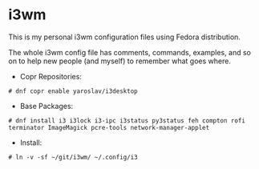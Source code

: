 # i3wm

This is my personal i3wm configuration files using Fedora distribution.

The whole i3wm config file has comments, commands, examples, and so on to help new people (and myself) to remember what goes where.

- Copr Repositories:
~~~
# dnf copr enable yaroslav/i3desktop
~~~

- Base Packages:
~~~
# dnf install i3 i3lock i3-ipc i3status py3status feh compton rofi terminator ImageMagick pcre-tools network-manager-applet
~~~

- Install:
~~~
# ln -v -sf ~/git/i3wm/ ~/.config/i3
~~~
